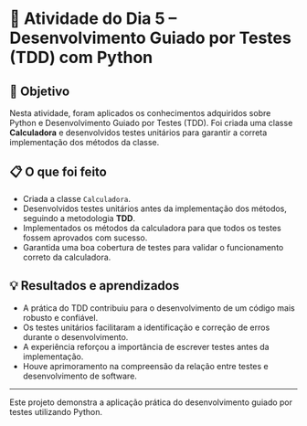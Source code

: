 # 🚀 Atividade do Dia 5 – Desenvolvimento Guiado por Testes (TDD) com Python

## 🎯 Objetivo

Nesta atividade, foram aplicados os conhecimentos adquiridos sobre Python e Desenvolvimento Guiado por Testes (TDD). Foi criada uma classe **Calculadora** e desenvolvidos testes unitários para garantir a correta implementação dos métodos da classe.

## 📋 O que foi feito

- Criada a classe `Calculadora`.
- Desenvolvidos testes unitários antes da implementação dos métodos, seguindo a metodologia **TDD**.
- Implementados os métodos da calculadora para que todos os testes fossem aprovados com sucesso.
- Garantida uma boa cobertura de testes para validar o funcionamento correto da calculadora.

## 💡 Resultados e aprendizados

- A prática do TDD contribuiu para o desenvolvimento de um código mais robusto e confiável.
- Os testes unitários facilitaram a identificação e correção de erros durante o desenvolvimento.
- A experiência reforçou a importância de escrever testes antes da implementação.
- Houve aprimoramento na compreensão da relação entre testes e desenvolvimento de software.

---

Este projeto demonstra a aplicação prática do desenvolvimento guiado por testes utilizando Python.